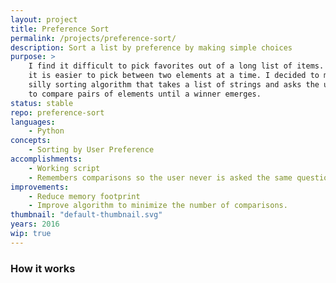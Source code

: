 ```yaml
---
layout: project
title: Preference Sort
permalink: /projects/preference-sort/
description: Sort a list by preference by making simple choices
purpose: >
    I find it difficult to pick favorites out of a long list of items. However,
    it is easier to pick between two elements at a time. I decided to make a
    silly sorting algorithm that takes a list of strings and asks the user
    to compare pairs of elements until a winner emerges.
status: stable
repo: preference-sort
languages:
    - Python
concepts:
    - Sorting by User Preference
accomplishments:
    - Working script
    - Remembers comparisons so the user never is asked the same question twice.
improvements:
    - Reduce memory footprint
    - Improve algorithm to minimize the number of comparisons.
thumbnail: "default-thumbnail.svg"
years: 2016
wip: true
---
```


### How it works
